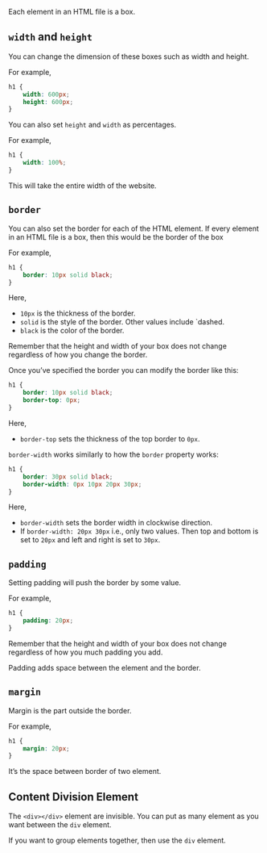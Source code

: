 Each element in an HTML file is a box. 

## `width` and `height`

You can change the dimension of these boxes such as width and height.

For example,
```css
h1 {
	width: 600px;
	height: 600px;
}
```

You can also set `height` and `width` as percentages.

For example,
```css
h1 {
	width: 100%;
}
```

This will take the entire width of the website.

## `border`

You can also set the border for each of the HTML element. If every element in an HTML file is a box, then this would be the border of the box

For example,
```css
h1 {
	border: 10px solid black;
}
```

Here,
- `10px` is the thickness of the border.
- `solid` is the style of the border. Other values include `dashed.
- `black` is the color of the border.

Remember that the height and width of your box does not change regardless of how you change the border.

Once you’ve specified the border you can modify the border like this:
```css
h1 {
	border: 10px solid black;
	border-top: 0px;
}
```

Here,
- `border-top` sets the thickness of the top border to `0px`.

`border-width` works similarly to how the `border` property works:
```css
h1 {
	border: 30px solid black;
	border-width: 0px 10px 20px 30px;
}
```

Here,
- `border-width` sets the border width in clockwise direction.
- If `border-width: 20px 30px` i.e., only two values. Then top and bottom is set to `20px` and left and right is set to `30px`.

## `padding`

Setting padding will push the border by some value.

For example,
```css
h1 {
	padding: 20px;
}
```

Remember that the height and width of your box does not change regardless of how you much padding you add.

Padding adds space between the element and the border.

## `margin`

Margin is the part outside the border.

For example,
```css
h1 {
	margin: 20px;
}
```

It’s the space between border of two element.

## Content Division Element

The `<div></div>` element are invisible. You can put as many element as you want between the `div` element.

If you want to group elements together, then use the `div` element.